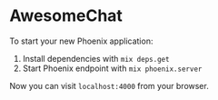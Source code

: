 # AwesomeChat

To start your new Phoenix application:

1. Install dependencies with `mix deps.get`
2. Start Phoenix endpoint with `mix phoenix.server`

Now you can visit `localhost:4000` from your browser.
